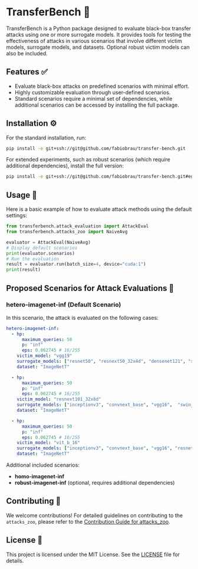 # TransferBench 🚀

TransferBench is a Python package designed to evaluate black-box transfer attacks using one or more surrogate models. It provides tools for testing the effectiveness of attacks in various scenarios that involve different victim models, surrogate models, and datasets. Optional robust victim models can also be included.

## Features ✅

- Evaluate black-box attacks on predefined scenarios with minimal effort.
- Highly customizable evaluation through user-defined scenarios.
- Standard scenarios require a minimal set of dependencies, while additional scenarios can be accessed by installing the full package.

## Installation ⚙️

For the standard installation, run:

```bash
pip install -e git+ssh://git@github.com/fabiobrau/transfer-bench.git
```

For extended experiments, such as robust scenarios (which require additional dependencies), install the full version:

```bash
pip install -e git+ssh://git@github.com/fabiobrau/transfer-bench.git#egg=transfer-bench[full]
```

## Usage 📌

Here is a basic example of how to evaluate attack methods using the default settings:

```python
from transferbench.attack_evaluation import AttackEval
from transferbench.attacks_zoo import NaiveAvg

evaluator = AttackEval(NaiveAvg)
# Display default scenarios
print(evaluator.scenarios)
# Run the evaluation
result = evaluator.run(batch_size=4, device="cuda:1")
print(result)
```

## Proposed Scenarios for Attack Evaluations 🎯

### **hetero-imagenet-inf** (Default Scenario)

In this scenario, the attack is evaluated on the following cases:

```yaml
hetero-imagenet-inf:
  - hp: 
      maximum_queries: 50
      p: "inf"
      eps: 0.062745 # 16/255
    victim_model: "vgg19"
    surrogate_models: ["resnet50", "resnext50_32x4d", "densenet121", "swin_b", "swin_t", "vit_b_32"]  # CNNPool
    dataset: "ImageNetT" 

  - hp: 
      maximum_queries: 50
      p: "inf"
      eps: 0.062745 # 16/255
    victim_model: "resnext101_32x8d"
    surrogate_models: ["inceptionv3", "convnext_base", "vgg16",  "swin_b", "swin_t", "vit_b_32"]  # ResPool
    dataset: "ImageNetT"

  - hp: 
      maximum_queries: 50
      p: "inf"
      eps: 0.062745 # 16/255
    victim_model: "vit_b_16"
    surrogate_models: ["inceptionv3", "convnext_base", "vgg16", "resnet50", "resnext50_32x4d", "densenet121"]  # ViTPool
    dataset: "ImageNetT"
```

Additional included scenarios:
- **homo-imagenet-inf**
- **robust-imagenet-inf** (optional, requires additional dependencies)

## Contributing 🤝

We welcome contributions! For detailed guidelines on contributing to the `attacks_zoo`, please refer to the [Contribution Guide for attacks_zoo](attacks_zoo/README.md).

## License 📜

This project is licensed under the MIT License. See the [LICENSE](LICENSE) file for details.

